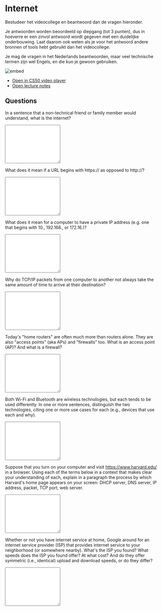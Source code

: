 # Internet

Bestudeer het videocollege en beantwoord dan de vragen hieronder.

Je antwoorden worden beoordeeld op diepgang (tot 3 punten), dus in hoeverre er een zinvol antwoord wordt gegeven met een duidelijke onderbouwing. Laat daarom ook weten als je voor het antwoord andere bronnen of tools hebt gebruikt dan het videocollege.

Je mag de vragen in het Nederlands beantwoorden, maar veel technische termen zijn wel Engels, en die kun je gewoon gebruiken.

![embed](https://www.youtube.com/embed/n_KghQP86Sw)

- [Open in CS50 video player](https://video.cs50.io/n_KghQP86Sw?screen=CBDtYHnW3gI)
- [Open lecture notes](https://cs50.harvard.edu/ap/2021/curriculum/technology/notes/internet/)

## Questions

In a sentence that a non-technical friend or family member would understand, what is the internet?

<textarea name="form[q1]" rows="8" required></textarea>

What does it mean if a URL begins with https:// as opposed to http://?

<textarea name="form[q2]" rows="8" required></textarea>

What does it mean for a computer to have a private IP address (e.g. one that begins with 10., 192.168., or 172.16.)?

<textarea name="form[q3]" rows="8" required></textarea>

Why do TCP/IP packets from one computer to another not always take the same amount of time to arrive at their destination?

<textarea name="form[q4]" rows="8" required></textarea>

Today's "home routers" are often much more than routers alone. They are also "access points" (aka APs) and "firewalls" too. What is an access point (AP)? And what is a firewall?

<textarea name="form[q5]" rows="8" required></textarea>

Both Wi-Fi and Bluetooth are wireless technologies, but each tends to be used differently. In one or more sentences, distinguish the two technologies, citing one or more use cases for each (e.g., devices that use each and why).

<textarea name="form[q6]" rows="8" required></textarea>

Suppose that you turn on your computer and visit https://www.harvard.edu/ in a browser. Using each of the terms below in a context that makes clear your understanding of each, explain in a paragraph the process by which Harvard's home page appears on your screen: DHCP server, DNS server, IP address, packet, TCP port, web server.

<textarea name="form[q7]" rows="8" required></textarea>

Whether or not you have internet service at home, Google around for an internet service provider (ISP) that provides internet service to your neighborhood (or somewhere nearby). What's the ISP you found? What speeds does the ISP you found offer? At what cost? And do they offer symmetric (i.e., identical) upload and download speeds, or do they differ?

<textarea name="form[q8]" rows="8" required></textarea>
